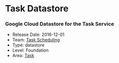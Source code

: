 # Task Datastore
### Google Cloud Datastore for the Task Service
* Release Date: 2016-12-01
* Team: [Task Scheduling](../teams/scheduling.md)
* Type: datastore
* Level: Foundation
* Area: [Task](areas/task.png)
